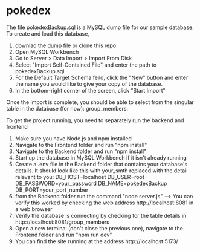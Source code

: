 # pokedex

The file pokedexBackup.sql is a MySQL dump file for our sample database. To create and load this database,
1. downlad the dump file or clone this repo
2. Open MySQL Workbench
3. Go to Server > Data Import > Import From Disk
4. Select "Import Self-Contained File" and enter the path to pokedexBackup.sql
5. For the Default Target Schema feild, click the "New" button and enter the name you would like to give your copy of the database.
6. In the bottom-right corner of the screen, click "Start Import"

Once the import is complete, you should be able to select from the singular table in the database (for now): group_members.


To get the project running, you need to separately run the backend and frontend

1. Make sure you have Node.js and npm installed
2. Navigate to the Frontend folder and run "npm install"
3. Navigate to the Backend folder and run "npm install"
4. Start up the database in MySQL Workbench if it isn't already running
5. Create a .env file in the Backend folder that contains your database's details. It should look like this with your_smth replaced with the detail relevant to you:
DB_HOST=localhost
DB_USER=root
DB_PASSWORD=your_password
DB_NAME=pokedexBackup
DB_PORT=your_port_number
6. from the Backend folder run the command "node server.js" --> You can verify this worked by checking the web address http://localhost:8081 in a web browser
7. Verify the database is connecting by checking for the table details in http://localhost:8081/group_members
8. Open a new terminal (don't close the previous one), navigate to the Frontend folder and run "npm run dev"
9. You can find the site running at the address http://localhost:5173/